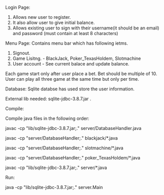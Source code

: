 Login Page:
1. Allows new user to register.
2. It also allow user to give initial balance. 
3. Allows existing user to sign with their username(it should be an email) and password (must contain at least 8 characters)

Menu Page:
Contains menu bar which has following ietms.
1. Signout.
2. Game Lisitng. - BlackJack, Poker_TexasHoldem, Slotmachine
3. User account - See current balace and update balance.

Each game start only after user place a bet. Bet should be multiple of 10.
User can play all three game at the same time but only per time.

Database: Sqlite databse has used store the user information.

External lib needed: sqlite-jdbc-3.8.7.jar .

Compile:

Compile java files in the following order:

javac -cp "lib/sqlite-jdbc-3.8.7.jar;." server/DatabaseHandler.java

javac -cp "server/DatabaseHandler;." blackjack/*.java

javac -cp "server/DatabaseHandler;." slotmachine/*.java

javac -cp "server/DatabaseHandler;." poker_TexasHoldem/*.java

javac -cp "lib/sqlite-jdbc-3.8.7.jar;." server/*.java

Run:

java -cp "lib/sqlite-jdbc-3.8.7.jar;." server.Main
